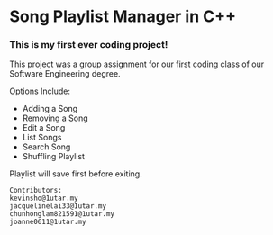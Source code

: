 # Song Playlist Manager in C++

### This is my first ever coding project! 

This project was a group assignment for our first coding class of our Software Engineering degree.

Options Include:
- Adding a Song
- Removing a Song
- Edit a Song
- List Songs
- Search Song
- Shuffling Playlist

Playlist will save first before exiting. 


```
Contributors:
kevinsho@1utar.my
jacquelinelai33@1utar.my
chunhonglam821591@1utar.my
joanne0611@1utar.my
```

